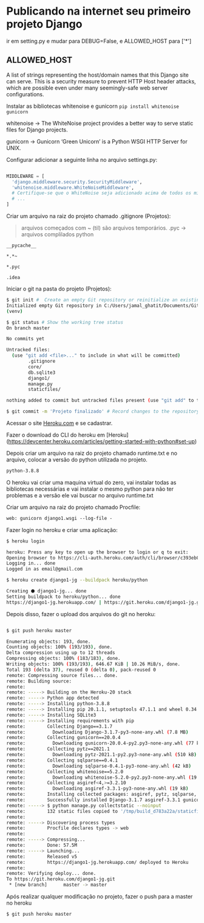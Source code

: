 # Publicando na internet seu primeiro projeto Django

ir em setting.py e mudar para DEBUG=False,
e ALLOWED_HOST para ['*']

## ALLOWED_HOST

A list of strings representing the host/domain names that this Django site can serve. This is a security measure to prevent HTTP Host header attacks, which are possible even under many seemingly-safe web server configurations.

Instalar as bibliotecas whitenoise e gunicorn
`pip install whitenoise gunicorn`

whitenoise -> The WhiteNoise project provides a better way to serve static files for Django projects.

gunicorn -> Gunicorn ‘Green Unicorn’ is a Python WSGI HTTP Server for UNIX.

Configurar adicionar a seguinte linha no arquivo settings.py:

```python

MIDDLEWARE = [
  'django.middleware.security.SecurityMiddleware',
  'whitenoise.middleware.WhiteNoiseMiddleware',
  # Certifique-se que o WhiteNoise seja adicionado acima de todos os middlewares do Django, exceto o de security. 
  # ...
]
```

Criar um arquivo na raiz do projeto chamado .gitignore (Projetos):

> arquivos começados com ~ (til) são arquivos temporários.
> .pyc -> arquivos complilados python

```text
__pycache__

*.*~

*.pyc

.idea
```

Iniciar o git na pasta do projeto (Projetos):

```bash
$ git init #  Create an empty Git repository or reinitialize an existing one
Initialized empty Git repository in C:/Users/jamal_ghatit/Documents/GitHub/Django_udemy/Section_3_Django_Framework_basico/Projetos/.git/
(venv)

$ git status # Show the working tree status
On branch master

No commits yet

Untracked files:
  (use "git add <file>..." to include in what will be committed)
        .gitignore
        core/
        db.sqlite3
        django1/
        manage.py
        staticfiles/

nothing added to commit but untracked files present (use "git add" to track)

$ git commit -m 'Projeto finalizado' # Record changes to the repository

```

Acessar o site [Heroku.com](https://www.heroku.com/) e se cadastrar.

Fazer o download do CLI do heroku em [Heroku] (https://devcenter.heroku.com/articles/getting-started-with-python#set-up)

Depois criar um arquivo na raiz do projeto chamado runtime.txt e  no arquivo, colocar a 
versão do python utilizada no projeto.

```txt
python-3.8.8

```

O heroku vai criar uma maquina virtual do zero, vai instalar todas as bibliotecas necessárias e vai instalar o mesmo python para não ter problemas e a versão ele vai buscar
no arquivo runtime.txt

Criar um arquivo na raiz do projeto chamado Procfile:

```txt
web: gunicorn django1.wsgi --log-file -

```

Fazer login no heroku e criar uma aplicação:

```bash
$ heroku login

heroku: Press any key to open up the browser to login or q to exit:
Opening browser to https://cli-auth.heroku.com/auth/cli/browser/c393eb07-be2c-46f3-ac40-674c95e9e65c?requestor=SFMyNTY.g2gDbQAAAA0xOTEuMTkzLjUwLjUwbgYAAaAnLngBYgABUYA.FYabkD6IbgFCRKtNWc9ukzqXg6SryYeEXXRqG2Sr7xA
Logging in... done
Logged in as email@gmail.com

$ heroku create django1-jg --buildpack heroku/python

Creating ⬢ django1-jg... done
Setting buildpack to heroku/python... done
https://django1-jg.herokuapp.com/ | https://git.heroku.com/django1-jg.git

```

Depois disso, fazer o upload dos arquivos do git no heroku:

```bash

$ git push heroku master

Enumerating objects: 193, done.
Counting objects: 100% (193/193), done.
Delta compression using up to 12 threads
Compressing objects: 100% (183/183), done.
Writing objects: 100% (193/193), 646.67 KiB | 10.26 MiB/s, done.
Total 193 (delta 37), reused 0 (delta 0), pack-reused 0
remote: Compressing source files... done.
remote: Building source:
remote:
remote: -----> Building on the Heroku-20 stack
remote: -----> Python app detected
remote: -----> Installing python-3.8.8
remote: -----> Installing pip 20.1.1, setuptools 47.1.1 and wheel 0.34.2
remote: -----> Installing SQLite3
remote: -----> Installing requirements with pip
remote:        Collecting Django==3.1.7
remote:          Downloading Django-3.1.7-py3-none-any.whl (7.8 MB)
remote:        Collecting gunicorn==20.0.4
remote:          Downloading gunicorn-20.0.4-py2.py3-none-any.whl (77 kB)
remote:        Collecting pytz==2021.1
remote:          Downloading pytz-2021.1-py2.py3-none-any.whl (510 kB)
remote:        Collecting sqlparse==0.4.1
remote:          Downloading sqlparse-0.4.1-py3-none-any.whl (42 kB)
remote:        Collecting whitenoise==5.2.0
remote:          Downloading whitenoise-5.2.0-py2.py3-none-any.whl (19 kB)
remote:        Collecting asgiref<4,>=3.2.10
remote:          Downloading asgiref-3.3.1-py3-none-any.whl (19 kB)
remote:        Installing collected packages: asgiref, pytz, sqlparse, Django, gunicorn, whitenoise
remote:        Successfully installed Django-3.1.7 asgiref-3.3.1 gunicorn-20.0.4 pytz-2021.1 sqlparse-0.4.1 whitenoise-5.2.0
remote: -----> $ python manage.py collectstatic --noinput
remote:        132 static files copied to '/tmp/build_d783a22a/staticfiles', 3 unmodified.
remote:
remote: -----> Discovering process types
remote:        Procfile declares types -> web
remote:
remote: -----> Compressing...
remote:        Done: 57.5M
remote: -----> Launching...
remote:        Released v5
remote:        https://django1-jg.herokuapp.com/ deployed to Heroku
remote:
remote: Verifying deploy... done.
To https://git.heroku.com/django1-jg.git
 * [new branch]      master -> master

```

Após realizar qualquer modificação no projeto, 
fazer o push para a master no heroku

```bash
$ git push heroku master

```